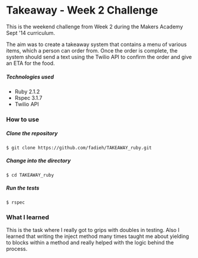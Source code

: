 # Takeaway - Week 2 Challenge

This is the weekend challenge from Week 2 during the Makers Academy Sept '14 curriculum.

The aim was to create a takeaway system that contains a menu of various items, which a person can order from. Once the order is complete, the system should send a text using the Twilio API to confirm the order and give an ETA for the food.

##### Technologies used
- Ruby 2.1.2
- Rspec 3.1.7
- Twilio API

### How to use

##### Clone the repository

    $ git clone https://github.com/fadieh/TAKEAWAY_ruby.git
    
##### Change into the directory

    $ cd TAKEAWAY_ruby
    
##### Run the tests

    $ rspec
    
### What I learned

This is the task where I really got to grips with doubles in testing. Also I learned that writing the inject method many times taught me about yielding to blocks within a method and really helped with the logic behind the process.
